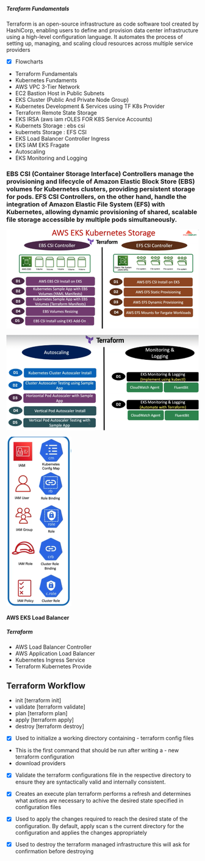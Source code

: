 ##### Teraform Fundamentals


Terraform is an open-source infrastructure as code software tool created by HashiCorp, enabling users to define and provision data center infrastructure using a high-level configuration language. It automates the process of setting up, managing, and scaling cloud resources across multiple service providers​

-[x] Flowcharts
- Terraform Fundamentals
- Kubernetes Fundaments
- AWS VPC 3-Tier Network
- EC2 Bastion Host in Public Subnets
- EKS Cluster (Public And Private Node Group)
- Kubernetes Development & Services using TF K8s Provider 
- Terraform Remote State Storage
- EKS IRSA (aws iam rOLES FOR K8S Service Accounts)
- Kubernets Storage : ebs csi
- kubernets Storage : EFS CSI
- EKS Load Balancer Controller Ingress
- EKS IAM EKS Fragate
- Autoscaling
- EKS Monitoring and Logging
  
### EBS CSI (Container Storage Interface) Controllers manage the provisioning and lifecycle of Amazon Elastic Block Store (EBS) volumes for Kubernetes clusters, providing persistent storage for pods. EFS CSI Controllers, on the other hand, handle the integration of Amazon Elastic File System (EFS) with Kubernetes, allowing dynamic provisioning of shared, scalable file storage accessible by multiple pods simultaneously.


![alt text](image.png)

![alt text](image-1.png)

![alt text](image-2.png)

#### AWS EKS Load Balancer 
##### Terraform
- AWS Load Balancer Controller
- AWS Application Load Balancer
- Kubernetes Ingress Service
- Terraform Kubernetes Provide


 


## Terraform Workflow
- init                      [terraform init]
- validate                  [terraform validate]
- plan                      [terraform plan]
- apply                     [terraform apply]
- destroy                   [terraform destroy]

- [x] Used to initialize a working directory containing      - terraform config files
- This is the first command that should be run after writing a - new terraform configuration
- download providers


- [x] Validate the terraform configurations file in the respective directory to ensure they are syntactically valid and internally consistent.

- [x] Creates an execute plan 
terraform performs a refresh and determines what axtions are necessary to achive the desired state specified in configuration files

- [x] Used to apply the changes required to reach the desired state of the configuration.
By default, apply scan s the current directory for the configuration and applies the changes appropriately 

- [x] Used to destroy the terraform managed infrastructure
this will ask for confirmation before destroying
